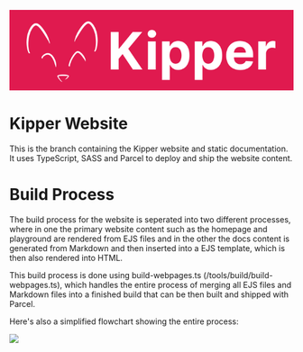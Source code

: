 ![](./src/img/Kipper-Logo-with-head.png)

# Kipper Website

This is the branch containing the Kipper website and static documentation. It uses
TypeScript, SASS and Parcel to deploy and ship the website content.

# Build Process

The build process for the website is seperated into two different processes, where in one the primary website content
such as the homepage and playground are rendered from EJS files and in the other the docs content is generated from
Markdown and then inserted into a EJS template, which is then also rendered into HTML.

This build process is done using build-webpages.ts (/tools/build/build-webpages.ts), which handles the entire process
of merging all EJS files and Markdown files into a finished build that can be then built and shipped with Parcel.

Here's also a simplified flowchart showing the entire process:

![](https://github.com/Luna-Klatzer/Kipper/blob/docs/src/img/Docs-Workflow.png?raw=true)
